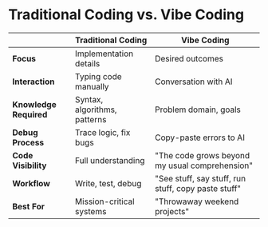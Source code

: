 # Traditional Coding vs. Vibe Coding

|                | Traditional Coding | Vibe Coding |
|----------------|-------------------|-------------|
| **Focus**      | Implementation details | Desired outcomes |
| **Interaction**| Typing code manually | Conversation with AI |
| **Knowledge Required** | Syntax, algorithms, patterns | Problem domain, goals |
| **Debug Process** | Trace logic, fix bugs | Copy-paste errors to AI |
| **Code Visibility** | Full understanding | "The code grows beyond my usual comprehension" |
| **Workflow** | Write, test, debug | "See stuff, say stuff, run stuff, copy paste stuff" |
| **Best For** | Mission-critical systems | "Throwaway weekend projects" |
